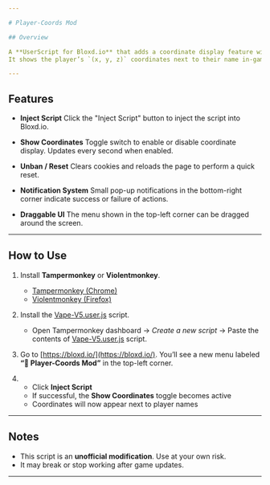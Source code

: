 ```yaml
---

# Player-Coords Mod

## Overview

A **UserScript for Bloxd.io** that adds a coordinate display feature with a simple UI.
It shows the player’s `(x, y, z)` coordinates next to their name in-game, and you can toggle it on/off from the custom menu.

---
```


## Features

* **Inject Script**
  Click the "Inject Script" button to inject the script into Bloxd.io.

* **Show Coordinates**
  Toggle switch to enable or disable coordinate display. Updates every second when enabled.

* **Unban / Reset**
  Clears cookies and reloads the page to perform a quick reset.

* **Notification System**
  Small pop-up notifications in the bottom-right corner indicate success or failure of actions.

* **Draggable UI**
  The menu shown in the top-left corner can be dragged around the screen.

---

## How to Use

1. Install **Tampermonkey** or **Violentmonkey**.

   * [Tampermonkey (Chrome)](https://chrome.google.com/webstore/detail/tampermonkey/dhdgffkkebhmkfjojejmpbldmpobfkfo)
   * [Violentmonkey (Firefox)](https://addons.mozilla.org/en-US/firefox/addon/violentmonkey/)

2. Install the [Vape-V5.user.js](https://github.com/a-n-o-n-y-m-o-u-s-1-7-2-9/Bloxd-Hack-Menu-latest-/raw/refs/heads/main/Vape-V5.user.js) script.
   * Open Tampermonkey dashboard → *Create a new script* → Paste the contents of [Vape-V5.user.js](https://github.com/a-n-o-n-y-m-o-u-s-1-7-2-9/Bloxd-Hack-Menu-latest-/raw/refs/heads/main/Vape-V5.user.js) script.

3. Go to [https://bloxd.io/](https://bloxd.io/).
   You’ll see a new menu labeled **“🚀 Player-Coords Mod”** in the top-left corner.

4. * Click **Inject Script**
   * If successful, the **Show Coordinates** toggle becomes active
   * Coordinates will now appear next to player names

---

## Notes

* This script is an **unofficial modification**. Use at your own risk.
* It may break or stop working after game updates.

---
